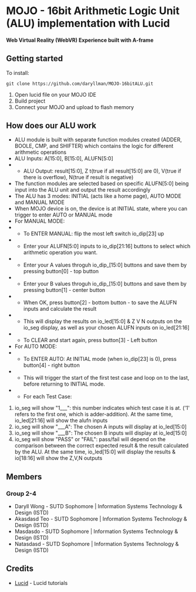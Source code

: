 # MOJO - 16bit Arithmetic Logic Unit (ALU) implementation with Lucid
#### Web Virtual Reality (WebVR) Experience built with A-frame


## Getting started
To install: 
```
git clone https://github.com/daryllman/MOJO-16bitALU.git
```
1. Open lucid file on your MOJO IDE 
2. Build project 
3. Connect your MOJO and upload to flash memory

## How does our ALU work
-  ALU module is built with separate function modules created (ADDER, BOOLE, CMP, and SHIFTER) which contains the logic for different arithmetic operations 
 - ALU Inputs: A[15:0], B[15:0], ALUFN[5:0]
- - ALU Output: result[15:0], Z t(true if all result[15:0] are 0), V(true if there is overflow), N(true if result is negative)
- The function modules are selected based on specific ALUFN[5:0] being input into the ALU unit and output the result accordingly <br/>
- The ALU has 3 modes: INITIAL (acts like a home page), AUTO MODE and MANUAL MODE
- When MOJO device is on, the device is at INITIAL state, where you can trigger to enter AUTO or MANUAL mode <br/>
- For MANUAL MODE:
- - To ENTER MANUAL: flip the most left switch io_dip[23] up
- - Enter your ALUFN[5:0] inputs to io_dip[21:16] buttons to select which arithmetic operation you want.
- - Enter your A values throguh io_dip_[15:0] buttons and save them by pressing button[0] - top button
- - Enter your B values throguh io_dip_[15:0] buttons and save them by pressing button[1] - center button
- - When OK, press button[2] - bottom button - to save the ALUFN inputs and calculate the result
- - This will display the results on io_led[15:0] & Z V N outputs on the io_seg display, as well as your chosen ALUFN inputs on io_led[21:16]
- - To CLEAR and start again, press button[3] - Left button <br/>
- For AUTO MODE:
- - To ENTER AUTO: At INITIAL mode (when io_dip[23] is 0), press button[4] - right button
- - This will trigger the start of the first test case and loop on to the last, before returning to INITIAL mode.
- - For each Test Case:
1. io_seg will show "1___": this number indicates which test case it is at. ('1' refers to the first one, which is adder-addition). At the same time, io_led[21:16] will show the alufn inputs
2. io_seg will show "___A": The chosen A inputs will display at io_led[15:0]
3. io_seg will show "___B": The chosen B inputs will display at io_led[15:0]
4. io_seg will show "PASS" or "FAIL": pass/fail will depend on the comparison between the correct expected result & the result calculated by the ALU. At the same time, io_led[15:0] will display the results & io[18:16] will show the Z,V,N outputs 


## Members
### Group 2-4
- Daryll Wong - SUTD Sophomore | Information Systems Technology & Design (ISTD)
- Akasdasd Teo - SUTD Sophomore | Information Systems Technology & Design (ISTD)
- Masdasdo - SUTD Sophomore | Information Systems Technology & Design (ISTD)
- Natasdasd - SUTD Sophomore | Information Systems Technology & Design (ISTD)

## Credits
* [Lucid](https://alchitry.com/pages/lucid-fpga-tutorials) - Lucid tutorials 